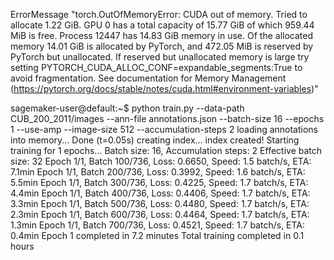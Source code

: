 ErrorMessage "torch.OutOfMemoryError: CUDA out of memory. Tried to allocate 1.22 GiB. GPU 0 has a total capacity of
15.77 GiB of which 959.44 MiB is free. Process 12447 has 14.83 GiB memory in use. Of the allocated memory 14.01 GiB
is allocated by PyTorch, and 472.05 MiB is reserved by PyTorch but unallocated. If reserved but unallocated memory 
is large try setting PYTORCH_CUDA_ALLOC_CONF=expandable_segments:True to avoid fragmentation.  See documentation 
for Memory Management  (https://pytorch.org/docs/stable/notes/cuda.html#environment-variables)"


sagemaker-user@default:~$ python train.py --data-path CUB_200_2011/images --ann-file annotations.json --batch-size 16 --epochs 1 --use-amp --image-size 512 --accumulation-steps 2
loading annotations into memory...
Done (t=0.05s)
creating index...
index created!
Starting training for 1 epochs...
Batch size: 16, Accumulation steps: 2
Effective batch size: 32
Epoch 1/1, Batch 100/736, Loss: 0.6650, Speed: 1.5 batch/s, ETA: 7.1min
Epoch 1/1, Batch 200/736, Loss: 0.3992, Speed: 1.6 batch/s, ETA: 5.5min
Epoch 1/1, Batch 300/736, Loss: 0.4225, Speed: 1.7 batch/s, ETA: 4.4min
Epoch 1/1, Batch 400/736, Loss: 0.4406, Speed: 1.7 batch/s, ETA: 3.3min
Epoch 1/1, Batch 500/736, Loss: 0.4480, Speed: 1.7 batch/s, ETA: 2.3min
Epoch 1/1, Batch 600/736, Loss: 0.4464, Speed: 1.7 batch/s, ETA: 1.3min
Epoch 1/1, Batch 700/736, Loss: 0.4521, Speed: 1.7 batch/s, ETA: 0.4min
Epoch 1 completed in 7.2 minutes
Total training completed in 0.1 hours
